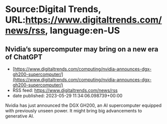 # Source:Digital Trends, URL:https://www.digitaltrends.com/news/rss, language:en-US

## Nvidia’s supercomputer may bring on a new era of ChatGPT
 - [https://www.digitaltrends.com/computing/nvidia-announces-dgx-gh200-supercomputer/](https://www.digitaltrends.com/computing/nvidia-announces-dgx-gh200-supercomputer/)
 - RSS feed: https://www.digitaltrends.com/news/rss
 - date published: 2023-05-29 11:34:06.098739+00:00

Nvidia has just announced the DGX GH200, an AI supercomputer equipped with previously unseen power. It might bring big advancements to generative AI.

